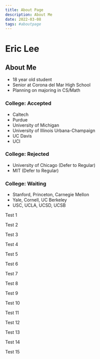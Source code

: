 ```yaml
---
title: About Page
description: About Me
date: 2022-03-08
tags: #aboutpage
---
```


# Eric Lee

## About Me

- 18 year old student
- Senior at Corona del Mar High School
- Planning on majoring in CS/Math

### College: Accepted

- Caltech
- Purdue
- University of Michigan
- University of Illinois Urbana-Champaign
- UC Davis
- UCI

### College: Rejected

- University of Chicago (Defer to Regular)
- MIT (Defer to Regular)

### College: Waiting

- Stanford, Princeton, Carnegie Mellon
- Yale, Cornell, UC Berkeley
- USC, UCLA, UCSD, UCSB

Test 1

Test 2

Test 3

Test 4

Test 5

Test 6

Test 7

Test 8

Test 9

Test 10

Test 11

Test 12

Test 13

Test 14

Test 15
